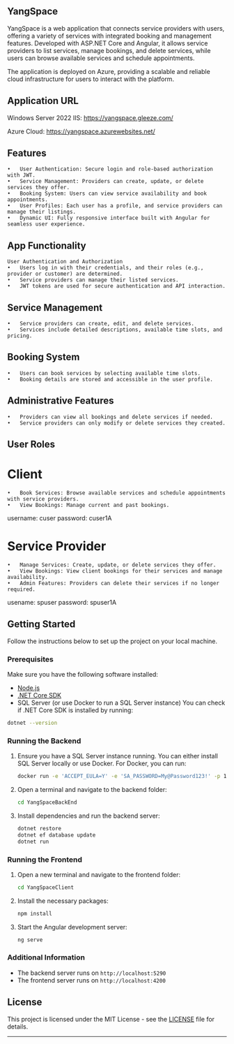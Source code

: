 ## YangSpace

YangSpace is a web application that connects service providers with users, offering a variety of services with integrated booking and management features. Developed with ASP.NET Core and Angular, it allows service providers to list services, manage bookings, and delete services, while users can browse available services and schedule appointments.

The application is deployed on Azure, providing a scalable and reliable cloud infrastructure for users to interact with the platform.
## Application URL
Windows Server 2022 IIS: https://yangspace.gleeze.com/

Azure Cloud: https://yangspace.azurewebsites.net/
## Features
	•	User Authentication: Secure login and role-based authorization with JWT.
	•	Service Management: Providers can create, update, or delete services they offer.
	•	Booking System: Users can view service availability and book appointments.
	•	User Profiles: Each user has a profile, and service providers can manage their listings.
	•	Dynamic UI: Fully responsive interface built with Angular for seamless user experience.

## App Functionality
    User Authentication and Authorization
	•	Users log in with their credentials, and their roles (e.g., provider or customer) are determined.
	•	Service providers can manage their listed services.
	•	JWT tokens are used for secure authentication and API interaction.

## Service Management
	•	Service providers can create, edit, and delete services.
	•	Services include detailed descriptions, available time slots, and pricing.

## Booking System
	•	Users can book services by selecting available time slots.
	•	Booking details are stored and accessible in the user profile.

## Administrative Features
	•	Providers can view all bookings and delete services if needed.
	•	Service providers can only modify or delete services they created.

## User Roles
# Client
	•	Book Services: Browse available services and schedule appointments with service providers.
	•	View Bookings: Manage current and past bookings.
username: cuser
password: cuser1A

# Service Provider
	•	Manage Services: Create, update, or delete services they offer.
	•	View Bookings: View client bookings for their services and manage availability.
	•	Admin Features: Providers can delete their services if no longer required.
usename: spuser
password: spuser1A

## Getting Started

Follow the instructions below to set up the project on your local machine.

### Prerequisites

Make sure you have the following software installed:
- [Node.js](https://nodejs.org/)
- [.NET Core SDK](https://dotnet.microsoft.com/download)
- SQL Server (or use Docker to run a SQL Server instance)
You can check if .NET Core SDK is installed by running:

```bash
dotnet --version
```

### Running the Backend
1. Ensure you have a SQL Server instance running. You can either install SQL Server locally or use Docker. For Docker, you can run:
   
   ```bash
   docker run -e 'ACCEPT_EULA=Y' -e 'SA_PASSWORD=My@Password123!' -p 1433:1433 -d mcr.microsoft.com/mssql/server:2019-latest
   ```
   
3. Open a terminal and navigate to the backend folder:

    ```bash
    cd YangSpaceBackEnd
    ```

4. Install dependencies and run the backend server:

    ```bash
    dotnet restore
    dotnet ef database update
    dotnet run
    ```

### Running the Frontend

1. Open a new terminal and navigate to the frontend folder:

    ```bash
    cd YangSpaceClient
    ```

2. Install the necessary packages:

    ```bash
    npm install
    ```

3. Start the Angular development server:

    ```bash
    ng serve
    ```

### Additional Information

- The backend server runs on `http://localhost:5290`
- The frontend server runs on `http://localhost:4200`

## License

This project is licensed under the MIT License - see the [LICENSE](LICENSE) file for details.

---
